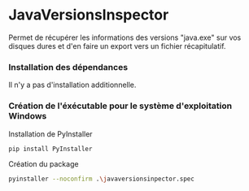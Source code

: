 # JavaVersionsInspector

Permet de récupérer les informations des versions "java.exe" sur vos disques dures et d'en faire un export vers un fichier récapitulatif.

### Installation des dépendances

Il n'y a pas d'installation additionnelle.

### Création de l'éxécutable pour le système d'exploitation Windows

Installation de PyInstaller

``` bash
pip install PyInstaller
```
  
Création du package

``` bash
pyinstaller --noconfirm .\javaversionsinpector.spec
```
